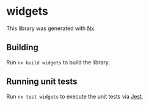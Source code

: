 # widgets

This library was generated with [Nx](https://nx.dev).

## Building

Run `nx build widgets` to build the library.

## Running unit tests

Run `nx test widgets` to execute the unit tests via [Jest](https://jestjs.io).
